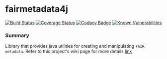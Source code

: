 # fairmetadata4j
[![Build Status](https://travis-ci.org/FAIRDataTeam/fairmetadata4j.svg?branch=develop)](https://travis-ci.org/FAIRDataTeam/fairmetadata4j)
[![Coverage Status](https://coveralls.io/repos/github/FAIRDataTeam/fairmetadata4j/badge.svg?branch=develop)](https://coveralls.io/github/FAIRDataTeam/fairmetadata4j?branch=develop)
[![Codacy Badge](https://api.codacy.com/project/badge/Grade/13b01a03d54b4e7b969b62cd9c055f4b)](https://www.codacy.com/app/rajaram5/fairmetadata4j?utm_source=github.com&amp;utm_medium=referral&amp;utm_content=FAIRDataTeam/fairmetadata4j&amp;utm_campaign=Badge_Grade)
[![Known Vulnerabilities](https://snyk.io/test/github/FAIRDataTeam/fairmetadata4j/badge.svg)](https://snyk.io/test/github/FAIRDataTeam/fairmetadata4j)

### Summary

Library that provides java utilities for creating and manipulating `FAIR metadata`. Refer to this project's wiki page for more details [link](https://github.com/DTL-FAIRData/fairmetadata4j/wiki)
